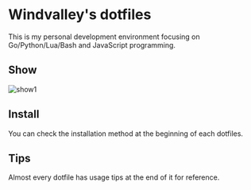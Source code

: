 # Windvalley's dotfiles

This is my personal development environment focusing on
Go/Python/Lua/Bash and JavaScript programming.

## Show

![show1](images/show1.png)

## Install

You can check the installation method at the beginning of each dotfiles.

## Tips

Almost every dotfile has usage tips at the end of it for reference.
